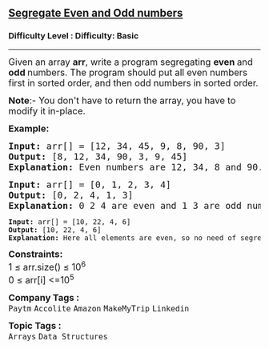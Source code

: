 <h2><a href="https://www.geeksforgeeks.org/problems/segregate-even-and-odd-numbers4629/1?itm_source=geeksforgeeks&itm_medium=article&itm_campaign=practice_card">Segregate Even and Odd numbers</a></h2><h3>Difficulty Level : Difficulty: Basic</h3><hr><div class="problems_problem_content__Xm_eO"><p><span style="font-size: 18px;">Given an array <strong>a</strong><strong>rr</strong>, write a program segregating <strong>even </strong>and <strong>odd </strong>numbers. The program should put all even numbers first in sorted order, and then odd numbers in sorted order.</span></p>
<p><span style="font-size: 18px;"><strong>Note</strong>:- You don't have to return the array, you have to modify it in-place.</span></p>
<p><span style="font-size: 18px;"><strong>Example:</strong></span></p>
<pre><span style="font-size: 18px;"><strong>Input: </strong>arr[] = [12, 34, 45, 9, 8, 90, 3]
<strong>Output:</strong> [8, 12, 34, 90, 3, 9, 45]
<strong>Explanation:</strong> Even numbers are 12, 34, 8 and 90. Rest are odd numbers.
</span></pre>
<pre><span style="font-size: 18px;"><strong>Input:</strong> arr[] = [0, 1, 2, 3, 4]
<strong>Output:</strong> [0, 2, 4, 1, 3]
<strong>Explanation:</strong> 0 2 4 are even and 1 3 are odd numbers.<br></span></pre>
<pre><strong>Input:</strong> arr[] = [10, 22, 4, 6]
<strong>Output:</strong> [10, 22, 4, 6]
<strong>Explanation:</strong> Here all elements are even, so no need of segregataion</pre>
<p><span style="font-size: 18px;"><strong>Constraints:</strong><br>1 ≤ arr.size() ≤ 10<sup>6</sup><br>0 ≤ arr[i] &lt;=10<sup>5</sup></span></p></div><p><span style=font-size:18px><strong>Company Tags : </strong><br><code>Paytm</code>&nbsp;<code>Accolite</code>&nbsp;<code>Amazon</code>&nbsp;<code>MakeMyTrip</code>&nbsp;<code>Linkedin</code>&nbsp;<br><p><span style=font-size:18px><strong>Topic Tags : </strong><br><code>Arrays</code>&nbsp;<code>Data Structures</code>&nbsp;